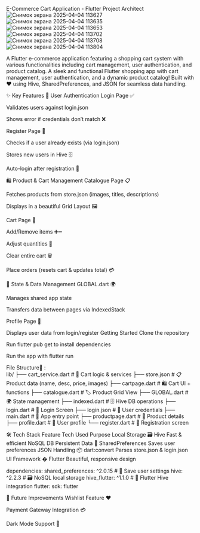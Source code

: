  E-Commerce Cart Application - Flutter
 Project Architect
 ![Снимок экрана 2025-04-04 113627](https://github.com/user-attachments/assets/67650747-a485-459c-aa1f-17fcbafc7af7)
 ![Снимок экрана 2025-04-04 113635](https://github.com/user-attachments/assets/6473a0d2-652f-47dd-9b30-6025e5786b72)
 ![Снимок экрана 2025-04-04 113653](https://github.com/user-attachments/assets/37f73c9a-2162-4ab9-a0b5-f32403f4b8c4)
 ![Снимок экрана 2025-04-04 113702](https://github.com/user-attachments/assets/172082de-83c3-4060-9cf2-aa00db54a7f5)
 ![Снимок экрана 2025-04-04 113708](https://github.com/user-attachments/assets/a79cb2f4-52f9-4944-a082-196c8c49577a)
 ![Снимок экрана 2025-04-04 113804](https://github.com/user-attachments/assets/4777fef4-f8b4-41dd-be85-fbac9ff822d9)






 A Flutter e-commerce application featuring a shopping cart system with various functionalities including cart management, user authentication, and product catalog.
 A sleek and functional Flutter shopping app with cart management, user authentication, and a dynamic product catalog! Built with ❤️ using Hive, SharedPreferences, and JSON for seamless data handling.

✨ Key Features
🔐 User Authentication
Login Page ✅

Validates users against login.json

Shows error if credentials don’t match ❌

Register Page 📝

Checks if a user already exists (via login.json)

Stores new users in Hive 🗄️

Auto-login after registration 🎉

🛍️ Product & Cart Management
Catalogue Page 📋

Fetches products from store.json (images, titles, descriptions)

Displays in a beautiful Grid Layout 🖼️

Cart Page 🛒

Add/Remove items ➕➖

Adjust quantities 🔢

Clear entire cart 🗑️

Place orders (resets cart & updates total) 💳

🔄 State & Data Management
GLOBAL.dart 🌍

Manages shared app state

Transfers data between pages via IndexedStack

Profile Page 👤

Displays user data from login/register
Getting Started
 Clone the repository

 Run flutter pub get to install dependencies

 Run the app with flutter run

File Structure📂 :  
            lib/
                    ├── cart_service.dart      # 🛒 Cart logic & services
                    ├── store.json            # 📋 Product data (name, desc, price, images)
                    ├── cartpage.dart         # 🛍️ Cart UI + functions
                    ├── catalogue.dart        # 🏷️ Product Grid View
                    ├── GLOBAL.dart           # 🌍 State management
                    ├── indexed.dart          # 🗄️ Hive DB operations
                    ├── login.dart            # 🔐 Login Screen
                    ├── login.json            # 👥 User credentials
                    ├── main.dart             # 🚀 App entry point
                    ├── productpage.dart      # 📱 Product details
                    ├── profile.dart          # 👤 User profile
                    └── register.dart         # 📝 Registration screen

🛠 Tech Stack
Feature	Tech Used	Purpose
Local Storage	🗃️ Hive	Fast & efficient NoSQL DB
Persistent Data	🔐 SharedPreferences	Saves user preferences
JSON Handling	📦 dart:convert	Parses store.json & login.json
UI Framework	� Flutter	Beautiful, responsive design


 dependencies:
  shared_preferences: ^2.0.15  # 🔐 Save user settings
  hive: ^2.2.3                # 🗃️ NoSQL local storage
  hive_flutter: ^1.1.0        # 📱 Flutter Hive integration
  flutter:
    sdk: flutter


 🎯 Future Improvements
Wishlist Feature ❤️

Payment Gateway Integration 💳

Dark Mode Support 🌙
